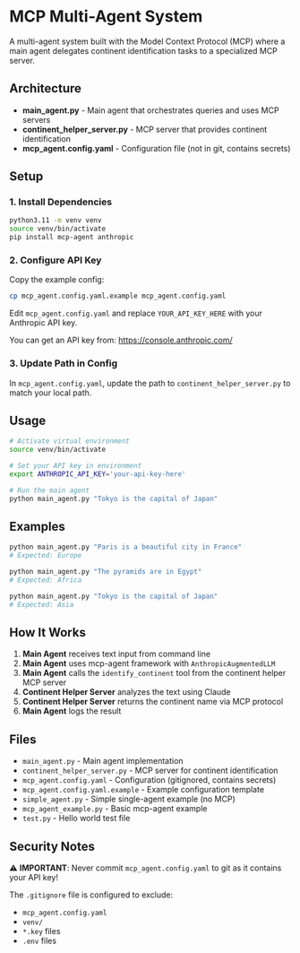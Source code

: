 # MCP Multi-Agent System

A multi-agent system built with the Model Context Protocol (MCP) where a main agent delegates continent identification tasks to a specialized MCP server.

## Architecture

- **main_agent.py** - Main agent that orchestrates queries and uses MCP servers
- **continent_helper_server.py** - MCP server that provides continent identification
- **mcp_agent.config.yaml** - Configuration file (not in git, contains secrets)

## Setup

### 1. Install Dependencies

```bash
python3.11 -m venv venv
source venv/bin/activate
pip install mcp-agent anthropic
```

### 2. Configure API Key

Copy the example config:
```bash
cp mcp_agent.config.yaml.example mcp_agent.config.yaml
```

Edit `mcp_agent.config.yaml` and replace `YOUR_API_KEY_HERE` with your Anthropic API key.

You can get an API key from: https://console.anthropic.com/

### 3. Update Path in Config

In `mcp_agent.config.yaml`, update the path to `continent_helper_server.py` to match your local path.

## Usage

```bash
# Activate virtual environment
source venv/bin/activate

# Set your API key in environment
export ANTHROPIC_API_KEY='your-api-key-here'

# Run the main agent
python main_agent.py "Tokyo is the capital of Japan"
```

## Examples

```bash
python main_agent.py "Paris is a beautiful city in France"
# Expected: Europe

python main_agent.py "The pyramids are in Egypt"
# Expected: Africa

python main_agent.py "Tokyo is the capital of Japan"
# Expected: Asia
```

## How It Works

1. **Main Agent** receives text input from command line
2. **Main Agent** uses mcp-agent framework with `AnthropicAugmentedLLM`
3. **Main Agent** calls the `identify_continent` tool from the continent helper MCP server
4. **Continent Helper Server** analyzes the text using Claude
5. **Continent Helper Server** returns the continent name via MCP protocol
6. **Main Agent** logs the result

## Files

- `main_agent.py` - Main agent implementation
- `continent_helper_server.py` - MCP server for continent identification
- `mcp_agent.config.yaml` - Configuration (gitignored, contains secrets)
- `mcp_agent.config.yaml.example` - Example configuration template
- `simple_agent.py` - Simple single-agent example (no MCP)
- `mcp_agent_example.py` - Basic mcp-agent example
- `test.py` - Hello world test file

## Security Notes

⚠️ **IMPORTANT**: Never commit `mcp_agent.config.yaml` to git as it contains your API key!

The `.gitignore` file is configured to exclude:
- `mcp_agent.config.yaml`
- `venv/`
- `*.key` files
- `.env` files

